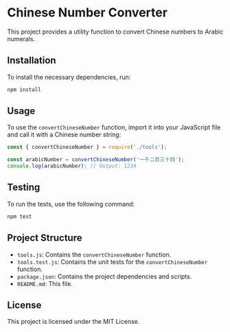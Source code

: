 # Chinese Number Converter

This project provides a utility function to convert Chinese numbers to Arabic numerals.

## Installation

To install the necessary dependencies, run:

```sh
npm install
```

## Usage

To use the `convertChineseNumber` function, import it into your JavaScript file and call it with a Chinese number string:

```javascript
const { convertChineseNumber } = require('./tools');

const arabicNumber = convertChineseNumber('一千二百三十四');
console.log(arabicNumber); // Output: 1234
```

## Testing

To run the tests, use the following command:

```sh
npm test
```

## Project Structure

- `tools.js`: Contains the `convertChineseNumber` function.
- `tools.test.js`: Contains the unit tests for the `convertChineseNumber` function.
- `package.json`: Contains the project dependencies and scripts.
- `README.md`: This file.

## License

This project is licensed under the MIT License.